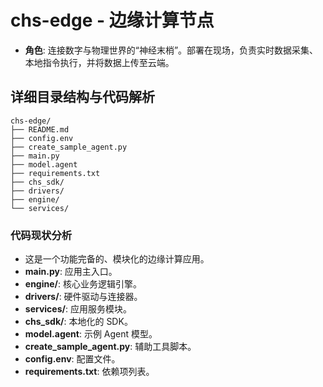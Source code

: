 # chs-edge - 边缘计算节点

*   **角色**: 连接数字与物理世界的“神经末梢”。部署在现场，负责实时数据采集、本地指令执行，并将数据上传至云端。

## 详细目录结构与代码解析

```
chs-edge/
├── README.md
├── config.env
├── create_sample_agent.py
├── main.py
├── model.agent
├── requirements.txt
├── chs_sdk/
├── drivers/
├── engine/
└── services/
```

### 代码现状分析

*   这是一个功能完备的、模块化的边缘计算应用。
*   **main.py**: 应用主入口。
*   **engine/**: 核心业务逻辑引擎。
*   **drivers/**: 硬件驱动与连接器。
*   **services/**: 应用服务模块。
*   **chs_sdk/**: 本地化的 SDK。
*   **model.agent**: 示例 Agent 模型。
*   **create_sample_agent.py**: 辅助工具脚本。
*   **config.env**: 配置文件。
*   **requirements.txt**: 依赖项列表。
